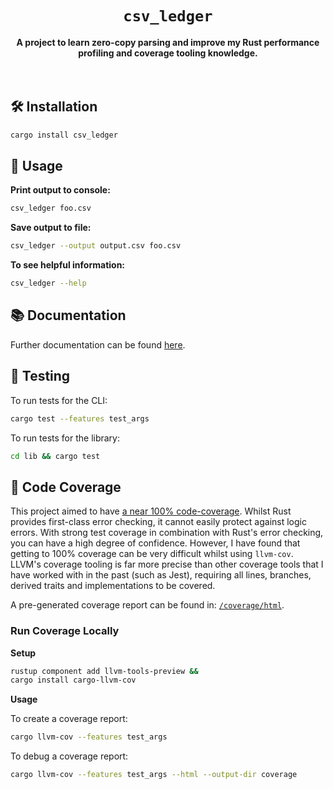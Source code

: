 <div align="center">
  <h1><code>csv_ledger</code></h1>
  <strong>
    A project to learn zero-copy parsing and improve my Rust performance profiling and coverage tooling knowledge.
  </strong>
</div>
<br><br>

## 🛠 Installation

```sh
cargo install csv_ledger
```

## 🔋 Usage

**Print output to console:**

```sh
csv_ledger foo.csv
```

**Save output to file:**
```sh
csv_ledger --output output.csv foo.csv
```

**To see helpful information:**

```sh
csv_ledger --help
```

## 📚 Documentation

Further documentation can be found [here](https://docs.rs/csv_ledger_lib/).

## 🔬 Testing

To run tests for the CLI:

```sh
cargo test --features test_args
```

To run tests for the library:

```sh
cd lib && cargo test
```

## 📝 Code Coverage

This project aimed to have [a near 100% code-coverage](https://unazoomer.net/csv-ledger/coverage/html). Whilst Rust provides first-class error checking, it cannot easily protect against logic errors. With strong test coverage in combination with Rust's error checking, you can have a high degree of confidence. However, I have found that getting to 100% coverage can be very difficult whilst using `llvm-cov`. LLVM's coverage tooling is far more precise than other coverage tools that I have worked with in the past (such as Jest), requiring all lines, branches, derived traits and implementations to be covered.

A pre-generated coverage report can be found in: [`/coverage/html`](https://unazoomer.net/csv-ledger/coverage/html).


### Run Coverage Locally

**Setup**

```sh
rustup component add llvm-tools-preview &&
cargo install cargo-llvm-cov
```

**Usage**

To create a coverage report:

```sh
cargo llvm-cov --features test_args
```

To debug a coverage report:

```sh
cargo llvm-cov --features test_args --html --output-dir coverage
```